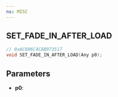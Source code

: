 ```yaml
---
ns: MISC
---
```

## SET_FADE_IN_AFTER_LOAD

```c
// 0xAC806C4CAB973517
void SET_FADE_IN_AFTER_LOAD(Any p0);
```

## Parameters
* **p0**:
